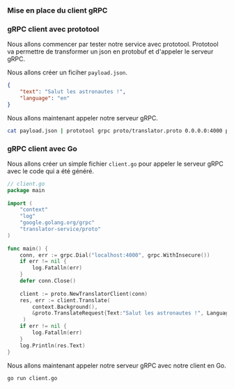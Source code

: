 ### Mise en place du client gRPC

### gRPC client avec prototool

Nous allons commencer par tester notre service avec prototool.
Prototool va permettre de transformer un json en protobuf et d'appeler le serveur gRPC.

Nous allons créer un ficiher `payload.json`.
```json
{
    "text": "Salut les astronautes !",
    "language": "en"
}
```
Nous allons maintenant appeler notre serveur gRPC.
```bash
cat payload.json | prototool grpc proto/translator.proto 0.0.0.0:4000 proto.Translator/Translate - 
```

### gRPC client avec Go

Nous allons créer un simple fichier `client.go` pour appeler le serveur gRPC avec le code qui a été généré.

```go
// client.go
package main  
  
import (  
    "context"
    "log"
    "google.golang.org/grpc"
    "translator-service/proto"
)
  
func main() {  
	conn, err := grpc.Dial("localhost:4000", grpc.WithInsecure())  
	if err != nil {  
		log.Fatalln(err)  
	}
	defer conn.Close()  
  
	client := proto.NewTranslatorClient(conn)  
	res, err := client.Translate(  
		context.Background(),  
		&proto.TranslateRequest{Text:"Salut les astronautes !", Language: proto.Language_en},  
	 )
	if err != nil {  
		log.Fatalln(err)  
	}
	log.Println(res.Text)
}
```
Nous allons maintenant appeler notre serveur gRPC avec notre client en Go.
```bash
go run client.go
```

